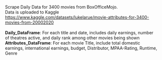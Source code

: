 Scrape Daily Data for 3400 movies from BoxOfficeMojo.<br>
Data is uploaded to Kaggle<br>
https://www.kaggle.com/datasets/lukelarue/movie-attributes-for-3400-movies-from-20002020 <br>
<br>
**Daily_DataFrame**: For each title and date, includes daily earnings, number of theatres active, and daily rank among other movies being shown<br>
**Attributes_DataFrame**: For each movie Title, include total domestic earnings, international earnings, budget, Distributor, MPAA-Rating, Runtime, Genre


